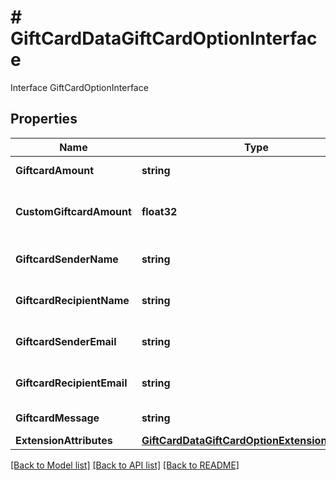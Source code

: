 # # GiftCardDataGiftCardOptionInterface
Interface GiftCardOptionInterface

## Properties 


Name | Type | Description | Notes
------------ | ------------- | ------------- | -------------
**GiftcardAmount**| **string** | Gift card amount.  |
**CustomGiftcardAmount**| **float32** | Gift card open amount value.  | [optional]
**GiftcardSenderName**| **string** | Gift card sender name.  |
**GiftcardRecipientName**| **string** | Gift card recipient name.  |
**GiftcardSenderEmail**| **string** | Gift card sender email.  |
**GiftcardRecipientEmail**| **string** | Gift card recipient email.  |
**GiftcardMessage**| **string** | Giftcard message.  | [optional]
**ExtensionAttributes**| [**GiftCardDataGiftCardOptionExtensionInterface**](GiftCardDataGiftCardOptionExtensionInterface.md) |   | [optional]


[[Back to Model list]](../../README.md#models) [[Back to API list]](../../README.md#endpoints) [[Back to README]](../../README.md)

